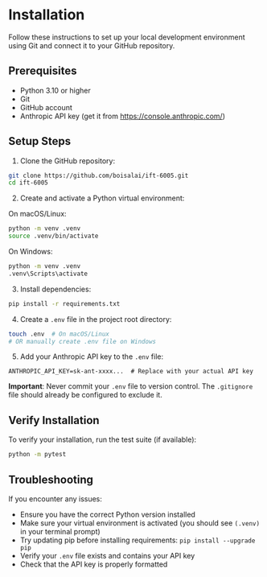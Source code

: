 # Installation

Follow these instructions to set up your local development environment using Git and connect it to your GitHub repository.

## Prerequisites
- Python 3.10 or higher
- Git
- GitHub account
- Anthropic API key (get it from https://console.anthropic.com/)

## Setup Steps

1. Clone the GitHub repository:
```bash
git clone https://github.com/boisalai/ift-6005.git
cd ift-6005
```

2. Create and activate a Python virtual environment:

On macOS/Linux:
```bash
python -m venv .venv
source .venv/bin/activate
```

On Windows:
```bash
python -m venv .venv
.venv\Scripts\activate
```

3. Install dependencies:
```bash
pip install -r requirements.txt
```

4. Create a `.env` file in the project root directory:
```bash
touch .env  # On macOS/Linux
# OR manually create .env file on Windows
```

5. Add your Anthropic API key to the `.env` file:
```text
ANTHROPIC_API_KEY=sk-ant-xxxx...  # Replace with your actual API key
```

**Important**: Never commit your `.env` file to version control. The `.gitignore` file should already be configured to exclude it.

## Verify Installation

To verify your installation, run the test suite (if available):
```bash
python -m pytest
```

## Troubleshooting

If you encounter any issues:
- Ensure you have the correct Python version installed
- Make sure your virtual environment is activated (you should see `(.venv)` in your terminal prompt)
- Try updating pip before installing requirements: `pip install --upgrade pip`
- Verify your `.env` file exists and contains your API key
- Check that the API key is properly formatted
